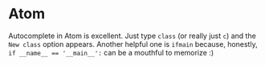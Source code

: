 # Atom

Autocomplete in Atom is excellent. Just type `class` (or really just `c`) and the `New class` option appears. Another helpful one is `ifmain` because, honestly, `if __name__ == '__main__':` can be a mouthful to memorize :)

